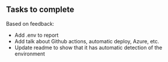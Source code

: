 ## Tasks to complete

Based on feedback:
- Add .env to report
- Add talk about Github actions, automatic deploy, Azure, etc.
- Update readme to show that it has automatic detection of the environment
